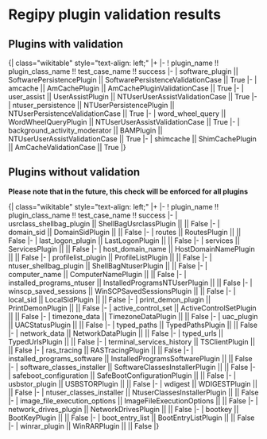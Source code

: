 
# Regipy plugin validation results

## Plugins with validation

{| class="wikitable" style="text-align: left;"
|+ <!-- caption -->
|-
! plugin_name                   !! plugin_class_name         !! test_case_name                    !! success
|-
| software_plugin               || SoftwarePersistencePlugin || SoftwarePersistenceValidationCase || True
|-
| amcache                       || AmCachePlugin             || AmCachePluginValidationCase       || True
|-
| user_assist                   || UserAssistPlugin          || NTUserUserAssistValidationCase    || True
|-
| ntuser_persistence            || NTUserPersistencePlugin   || NTUserPersistenceValidationCase   || True
|-
| word_wheel_query              || WordWheelQueryPlugin      || NTUserUserAssistValidationCase    || True
|-
| background_activity_moderator || BAMPlugin                 || NTUserUserAssistValidationCase    || True
|-
| shimcache                     || ShimCachePlugin           || AmCacheValidationCase             || True
|}

## Plugins without validation
**Please note that in the future, this check will be enforced for all plugins**

{| class="wikitable" style="text-align: left;"
|+ <!-- caption -->
|-
! plugin_name                  !! plugin_class_name               !! test_case_name   !! success
|-
| usrclass_shellbag_plugin     || ShellBagUsrclassPlugin          ||                  || False
|-
| domain_sid                   || DomainSidPlugin                 ||                  || False
|-
| routes                       || RoutesPlugin                    ||                  || False
|-
| last_logon_plugin            || LastLogonPlugin                 ||                  || False
|-
| services                     || ServicesPlugin                  ||                  || False
|-
| host_domain_name             || HostDomainNamePlugin            ||                  || False
|-
| profilelist_plugin           || ProfileListPlugin               ||                  || False
|-
| ntuser_shellbag_plugin       || ShellBagNtuserPlugin            ||                  || False
|-
| computer_name                || ComputerNamePlugin              ||                  || False
|-
| installed_programs_ntuser    || InstalledProgramsNTUserPlugin   ||                  || False
|-
| winscp_saved_sessions        || WinSCPSavedSessionsPlugin       ||                  || False
|-
| local_sid                    || LocalSidPlugin                  ||                  || False
|-
| print_demon_plugin           || PrintDemonPlugin                ||                  || False
|-
| active_control_set           || ActiveControlSetPlugin          ||                  || False
|-
| timezone_data                || TimezoneDataPlugin              ||                  || False
|-
| uac_plugin                   || UACStatusPlugin                 ||                  || False
|-
| typed_paths                  || TypedPathsPlugin                ||                  || False
|-
| network_data                 || NetworkDataPlugin               ||                  || False
|-
| typed_urls                   || TypedUrlsPlugin                 ||                  || False
|-
| terminal_services_history    || TSClientPlugin                  ||                  || False
|-
| ras_tracing                  || RASTracingPlugin                ||                  || False
|-
| installed_programs_software  || InstalledProgramsSoftwarePlugin ||                  || False
|-
| software_classes_installer   || SoftwareClassesInstallerPlugin  ||                  || False
|-
| safeboot_configuration       || SafeBootConfigurationPlugin     ||                  || False
|-
| usbstor_plugin               || USBSTORPlugin                   ||                  || False
|-
| wdigest                      || WDIGESTPlugin                   ||                  || False
|-
| ntuser_classes_installer     || NtuserClassesInstallerPlugin    ||                  || False
|-
| image_file_execution_options || ImageFileExecutionOptions       ||                  || False
|-
| network_drives_plugin        || NetworkDrivesPlugin             ||                  || False
|-
| bootkey                      || BootKeyPlugin                   ||                  || False
|-
| boot_entry_list              || BootEntryListPlugin             ||                  || False
|-
| winrar_plugin                || WinRARPlugin                    ||                  || False
|}
    